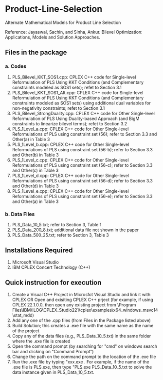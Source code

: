 # Product-Line-Selection
Alternate Mathematical Models for Product Line Selection

Reference: Jayaswal, Sachin, and Sinha, Ankur. Bilevel Optimization: Applications, Models and Solution Approaches.

## Files in the package
### a. Codes
1. PLS_Bilevel_KKT_SOS1.cpp: CPLEX C++ code for Single-level Reformulation of PLS Using KKT Conditions (and Complementary constraints modeled as SOS1 sets); refet to Section 3.1
2. PLS_Bilevel_KKT_SOS1_Alt.cpp: CPLEX C++ code for Single-level Reformulation of PLS Using KKT Conditions (and Complementary constraints modeled as SOS1 sets) using additional dual variables for non-negativity constraints; refet to Section 3.1
3. PLS_Bilevel_StrongDuality.cpp: CPLEX C++ code for Other Single-level Reformulation of PLS Using Duality-based Approach (and BigM constraints to linearize bilevel terms); refet to Section 3.2
4. PLS_1Level_a.cpp: CPLEX C++ code for Other Single-level Reformulations of PLS using constraint set (56); refer to Section 3.3 and Other(a) in Table 3
5. PLS_1Level_b.cpp: CPLEX C++ code for Other Single-level Reformulations of PLS using constraint set (56-b); refer to Section 3.3 and Other(b) in Table 3
6. PLS_1Level_c.cpp: CPLEX C++ code for Other Single-level Reformulations of PLS using constraint set (56-c); refer to Section 3.3 and Other(c) in Table 3
7. PLS_1Level_d.cpp: CPLEX C++ code for Other Single-level Reformulations of PLS using constraint set (56-d); refer to Section 3.3 and Other(d) in Table 3
8. PLS_1Level_e.cpp: CPLEX C++ code for Other Single-level Reformulations of PLS using constraint set (56-e); refer to Section 3.3 and Other(a) in Table 3

### b. Data Files
1. PLS_Data_10_5.txt; refer to Section 3, Table 1
2. PLS_Data_200_8.txt; additional data file not shown in the paper
3. PLS_Data_500_25.txt; refer to Section 3, Table 3

## Installations Required
1. Microsoft Visual Studio 
2. IBM CPLEX Concert Technology (C++)

## Quick instruction for execution
1. Create a Visual C++ Project in Microsfot Visual Studio and link it with CPLEX OR Open and exisiting CPLEX C++ prject (for example, if using CPLEX 22.1.0.0, then open any existing project from \Program Files\IBM\ILOG\CPLEX_Studio221\cplex\examples\x64_windows_msvc14\stat_mdd)
2. Add any one of the .cpp files (from Files in the Package listed above)
3. Build Solution; this creates a .exe file with the same name as the name of the project
4. Copy any of the data files (e.g., PLS_Data_10_5.txt) in the same folder where the .exe file is created
5. Open the command prompt (by searching for "cmd" on windows search bar and clicking on "Command Prompt")
6. Change the path on the command prompt to the location of the .exe file
7. Run the .exe file by typing "xxx.exe <space> <name of the data file> <enter>. For example, if the name of the .exe file is PLS.exe, then type "PLS.exe PLS_Data_10_5.txt <enter> to solve the data instance given in PLS_Data_10_5.txt.
